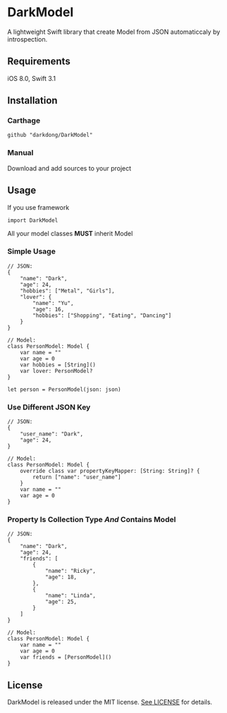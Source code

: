 # DarkModel
A lightweight Swift library that create Model from JSON automaticcaly by introspection.

## Requirements
iOS 8.0, Swift 3.1 

## Installation

### Carthage
```
github "darkdong/DarkModel"
```

### Manual
Download and add sources to your project

## Usage
If you use framework
```
import DarkModel
```
All your model classes **MUST** inherit Model

### Simple Usage
```
// JSON:
{
    "name": "Dark",
    "age": 24,
    "hobbies": ["Metal", "Girls"],
    "lover": {
        "name": "Yu",
        "age": 16,
        "hobbies": ["Shopping", "Eating", "Dancing"]
    }
}

// Model:
class PersonModel: Model {
    var name = ""
    var age = 0
    var hobbies = [String]()
    var lover: PersonModel?
}

let person = PersonModel(json: json)
```
### Use Different JSON Key
```
// JSON:
{
    "user_name": "Dark",
    "age": 24,
}

// Model:
class PersonModel: Model {
    override class var propertyKeyMapper: [String: String]? {
        return ["name": "user_name"]
    }
    var name = ""
    var age = 0
}
```
### Property Is Collection Type *And* Contains Model
```
// JSON:
{
    "name": "Dark",
    "age": 24,
    "friends": [
        {
            "name": "Ricky",
            "age": 18,
        },
        {
            "name": "Linda",
            "age": 25,
        }
    ]
}

// Model:
class PersonModel: Model {
    var name = ""
    var age = 0
    var friends = [PersonModel]()
}
```

## License

DarkModel is released under the MIT license. [See LICENSE](https://github.com/darkdong/DarkModel/blob/master/LICENSE) for details.
